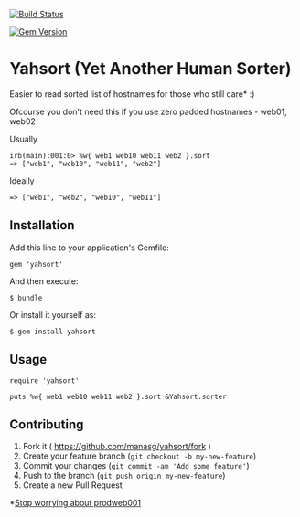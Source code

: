 [![Build Status](https://travis-ci.org/manasg/yahsort.svg)](https://travis-ci.org/manasg/yahsort)

[![Gem Version](https://badge.fury.io/rb/yahsort.svg)](http://badge.fury.io/rb/yahsort)

# Yahsort (Yet Another Human Sorter)

Easier to read sorted list of hostnames for those who still care* :)

Ofcourse you don't need this if you use zero padded hostnames - web01, web02

Usually

```
irb(main):001:0> %w{ web1 web10 web11 web2 }.sort 
=> ["web1", "web10", "web11", "web2"]

```

Ideally

```
=> ["web1", "web2", "web10", "web11"]
```

## Installation

Add this line to your application's Gemfile:

    gem 'yahsort'

And then execute:

    $ bundle

Or install it yourself as:

    $ gem install yahsort

## Usage

```
require 'yahsort'

puts %w{ web1 web10 web11 web2 }.sort &Yahsort.sorter
```

## Contributing

1. Fork it ( https://github.com/manasg/yahsort/fork )
2. Create your feature branch (`git checkout -b my-new-feature`)
3. Commit your changes (`git commit -am 'Add some feature'`)
4. Push to the branch (`git push origin my-new-feature`)
5. Create a new Pull Request

*[Stop worrying about prodweb001](http://www.slideshare.net/AmazonWebServices/stop-worrying-about-prodweb001-and-start-loving-i98fb9856-arc201-aws-reinvent-2013)
